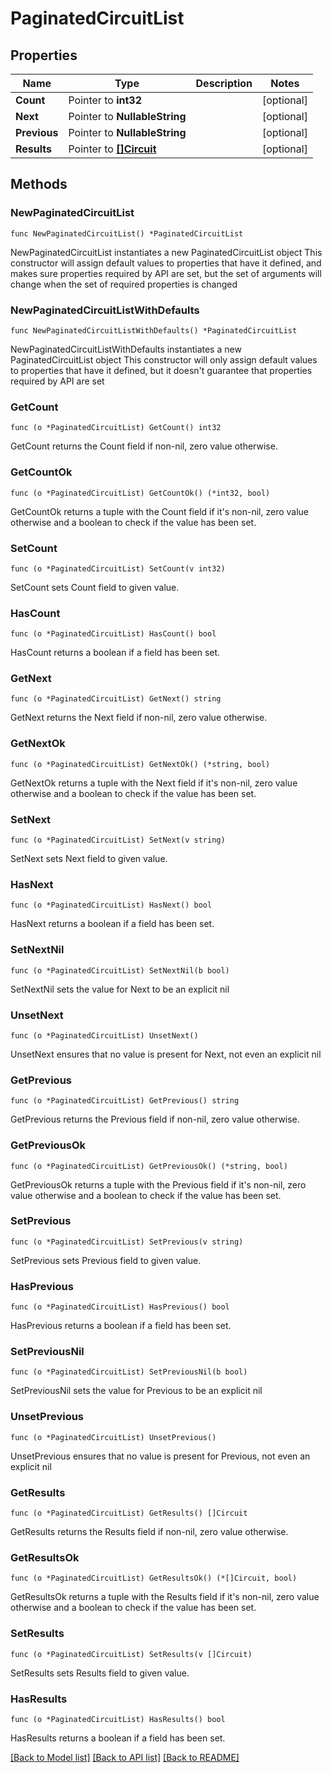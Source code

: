 # PaginatedCircuitList

## Properties

Name | Type | Description | Notes
------------ | ------------- | ------------- | -------------
**Count** | Pointer to **int32** |  | [optional] 
**Next** | Pointer to **NullableString** |  | [optional] 
**Previous** | Pointer to **NullableString** |  | [optional] 
**Results** | Pointer to [**[]Circuit**](Circuit.md) |  | [optional] 

## Methods

### NewPaginatedCircuitList

`func NewPaginatedCircuitList() *PaginatedCircuitList`

NewPaginatedCircuitList instantiates a new PaginatedCircuitList object
This constructor will assign default values to properties that have it defined,
and makes sure properties required by API are set, but the set of arguments
will change when the set of required properties is changed

### NewPaginatedCircuitListWithDefaults

`func NewPaginatedCircuitListWithDefaults() *PaginatedCircuitList`

NewPaginatedCircuitListWithDefaults instantiates a new PaginatedCircuitList object
This constructor will only assign default values to properties that have it defined,
but it doesn't guarantee that properties required by API are set

### GetCount

`func (o *PaginatedCircuitList) GetCount() int32`

GetCount returns the Count field if non-nil, zero value otherwise.

### GetCountOk

`func (o *PaginatedCircuitList) GetCountOk() (*int32, bool)`

GetCountOk returns a tuple with the Count field if it's non-nil, zero value otherwise
and a boolean to check if the value has been set.

### SetCount

`func (o *PaginatedCircuitList) SetCount(v int32)`

SetCount sets Count field to given value.

### HasCount

`func (o *PaginatedCircuitList) HasCount() bool`

HasCount returns a boolean if a field has been set.

### GetNext

`func (o *PaginatedCircuitList) GetNext() string`

GetNext returns the Next field if non-nil, zero value otherwise.

### GetNextOk

`func (o *PaginatedCircuitList) GetNextOk() (*string, bool)`

GetNextOk returns a tuple with the Next field if it's non-nil, zero value otherwise
and a boolean to check if the value has been set.

### SetNext

`func (o *PaginatedCircuitList) SetNext(v string)`

SetNext sets Next field to given value.

### HasNext

`func (o *PaginatedCircuitList) HasNext() bool`

HasNext returns a boolean if a field has been set.

### SetNextNil

`func (o *PaginatedCircuitList) SetNextNil(b bool)`

 SetNextNil sets the value for Next to be an explicit nil

### UnsetNext
`func (o *PaginatedCircuitList) UnsetNext()`

UnsetNext ensures that no value is present for Next, not even an explicit nil
### GetPrevious

`func (o *PaginatedCircuitList) GetPrevious() string`

GetPrevious returns the Previous field if non-nil, zero value otherwise.

### GetPreviousOk

`func (o *PaginatedCircuitList) GetPreviousOk() (*string, bool)`

GetPreviousOk returns a tuple with the Previous field if it's non-nil, zero value otherwise
and a boolean to check if the value has been set.

### SetPrevious

`func (o *PaginatedCircuitList) SetPrevious(v string)`

SetPrevious sets Previous field to given value.

### HasPrevious

`func (o *PaginatedCircuitList) HasPrevious() bool`

HasPrevious returns a boolean if a field has been set.

### SetPreviousNil

`func (o *PaginatedCircuitList) SetPreviousNil(b bool)`

 SetPreviousNil sets the value for Previous to be an explicit nil

### UnsetPrevious
`func (o *PaginatedCircuitList) UnsetPrevious()`

UnsetPrevious ensures that no value is present for Previous, not even an explicit nil
### GetResults

`func (o *PaginatedCircuitList) GetResults() []Circuit`

GetResults returns the Results field if non-nil, zero value otherwise.

### GetResultsOk

`func (o *PaginatedCircuitList) GetResultsOk() (*[]Circuit, bool)`

GetResultsOk returns a tuple with the Results field if it's non-nil, zero value otherwise
and a boolean to check if the value has been set.

### SetResults

`func (o *PaginatedCircuitList) SetResults(v []Circuit)`

SetResults sets Results field to given value.

### HasResults

`func (o *PaginatedCircuitList) HasResults() bool`

HasResults returns a boolean if a field has been set.


[[Back to Model list]](../README.md#documentation-for-models) [[Back to API list]](../README.md#documentation-for-api-endpoints) [[Back to README]](../README.md)


